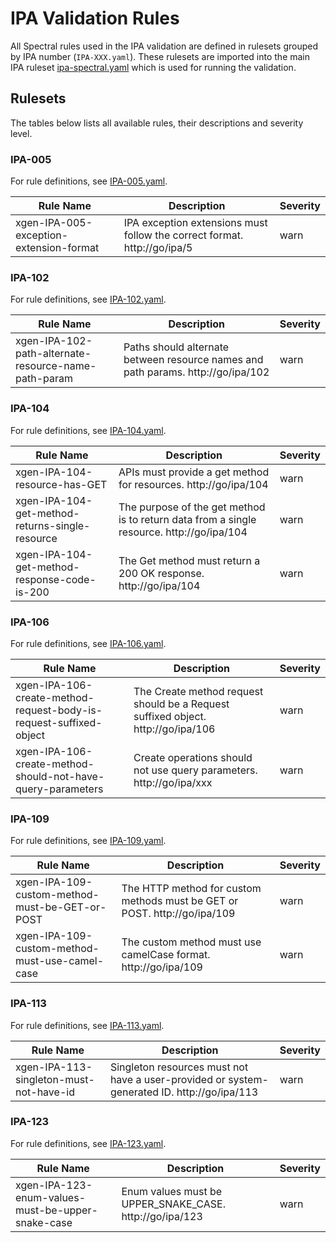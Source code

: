 <!--- NOTE: This README file is generated, please see /scripts/generateRulesetReadme.js --->

# IPA Validation Rules

All Spectral rules used in the IPA validation are defined in rulesets grouped by IPA number (`IPA-XXX.yaml`). These rulesets are imported into the main IPA ruleset [ipa-spectral.yaml](https://github.com/mongodb/openapi/blob/main/tools/spectral/ipa/ipa-spectral.yaml) which is used for running the validation.

## Rulesets

The tables below lists all available rules, their descriptions and severity level.

### IPA-005

For rule definitions, see [IPA-005.yaml](https://github.com/mongodb/openapi/blob/main/tools/spectral/ipa/rulesets/IPA-005.yaml).

| Rule Name                               | Description                                                              | Severity |
| --------------------------------------- | ------------------------------------------------------------------------ | -------- |
| xgen-IPA-005-exception-extension-format | IPA exception extensions must follow the correct format. http://go/ipa/5 | warn     |

### IPA-102

For rule definitions, see [IPA-102.yaml](https://github.com/mongodb/openapi/blob/main/tools/spectral/ipa/rulesets/IPA-102.yaml).

| Rule Name                                            | Description                                                                      | Severity |
| ---------------------------------------------------- | -------------------------------------------------------------------------------- | -------- |
| xgen-IPA-102-path-alternate-resource-name-path-param | Paths should alternate between resource names and path params. http://go/ipa/102 | warn     |

### IPA-104

For rule definitions, see [IPA-104.yaml](https://github.com/mongodb/openapi/blob/main/tools/spectral/ipa/rulesets/IPA-104.yaml).

| Rule Name                                       | Description                                                                               | Severity |
| ----------------------------------------------- | ----------------------------------------------------------------------------------------- | -------- |
| xgen-IPA-104-resource-has-GET                   | APIs must provide a get method for resources. http://go/ipa/104                           | warn     |
| xgen-IPA-104-get-method-returns-single-resource | The purpose of the get method is to return data from a single resource. http://go/ipa/104 | warn     |
| xgen-IPA-104-get-method-response-code-is-200    | The Get method must return a 200 OK response. http://go/ipa/104                           | warn     |

### IPA-106

For rule definitions, see [IPA-106.yaml](https://github.com/mongodb/openapi/blob/main/tools/spectral/ipa/rulesets/IPA-106.yaml).

| Rule Name                                                          | Description                                                                      | Severity |
| ------------------------------------------------------------------ | -------------------------------------------------------------------------------- | -------- |
| xgen-IPA-106-create-method-request-body-is-request-suffixed-object | The Create method request should be a Request suffixed object. http://go/ipa/106 | warn     |
| xgen-IPA-106-create-method-should-not-have-query-parameters        | Create operations should not use query parameters. http://go/ipa/xxx             | warn     |

### IPA-109

For rule definitions, see [IPA-109.yaml](https://github.com/mongodb/openapi/blob/main/tools/spectral/ipa/rulesets/IPA-109.yaml).

| Rule Name                                      | Description                                                               | Severity |
| ---------------------------------------------- | ------------------------------------------------------------------------- | -------- |
| xgen-IPA-109-custom-method-must-be-GET-or-POST | The HTTP method for custom methods must be GET or POST. http://go/ipa/109 | warn     |
| xgen-IPA-109-custom-method-must-use-camel-case | The custom method must use camelCase format. http://go/ipa/109            | warn     |

### IPA-113

For rule definitions, see [IPA-113.yaml](https://github.com/mongodb/openapi/blob/main/tools/spectral/ipa/rulesets/IPA-113.yaml).

| Rule Name                               | Description                                                                                 | Severity |
| --------------------------------------- | ------------------------------------------------------------------------------------------- | -------- |
| xgen-IPA-113-singleton-must-not-have-id | Singleton resources must not have a user-provided or system-generated ID. http://go/ipa/113 | warn     |

### IPA-123

For rule definitions, see [IPA-123.yaml](https://github.com/mongodb/openapi/blob/main/tools/spectral/ipa/rulesets/IPA-123.yaml).

| Rule Name                                         | Description                                             | Severity |
| ------------------------------------------------- | ------------------------------------------------------- | -------- |
| xgen-IPA-123-enum-values-must-be-upper-snake-case | Enum values must be UPPER_SNAKE_CASE. http://go/ipa/123 | warn     |


